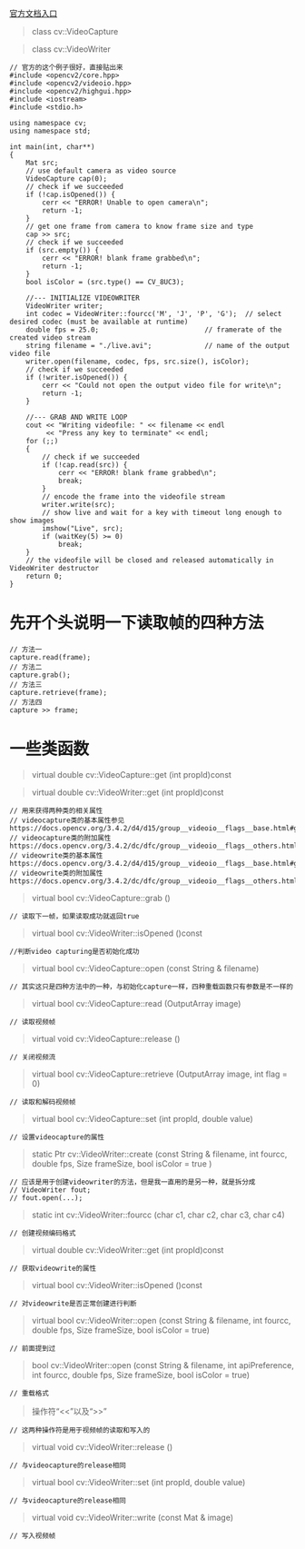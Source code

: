 [官方文档入口](https://docs.opencv.org/3.4.2/dd/de7/group__videoio.html)
> class cv::VideoCapture 

> class cv::VideoWriter
```
// 官方的这个例子很好，直接贴出来
#include <opencv2/core.hpp>
#include <opencv2/videoio.hpp>
#include <opencv2/highgui.hpp>
#include <iostream>
#include <stdio.h>

using namespace cv;
using namespace std;

int main(int, char**)
{
    Mat src;
    // use default camera as video source
    VideoCapture cap(0);
    // check if we succeeded
    if (!cap.isOpened()) {
        cerr << "ERROR! Unable to open camera\n";
        return -1;
    }
    // get one frame from camera to know frame size and type
    cap >> src;
    // check if we succeeded
    if (src.empty()) {
        cerr << "ERROR! blank frame grabbed\n";
        return -1;
    }
    bool isColor = (src.type() == CV_8UC3);

    //--- INITIALIZE VIDEOWRITER
    VideoWriter writer;
    int codec = VideoWriter::fourcc('M', 'J', 'P', 'G');  // select desired codec (must be available at runtime)
    double fps = 25.0;                          // framerate of the created video stream
    string filename = "./live.avi";             // name of the output video file
    writer.open(filename, codec, fps, src.size(), isColor);
    // check if we succeeded
    if (!writer.isOpened()) {
        cerr << "Could not open the output video file for write\n";
        return -1;
    }

    //--- GRAB AND WRITE LOOP
    cout << "Writing videofile: " << filename << endl
         << "Press any key to terminate" << endl;
    for (;;)
    {
        // check if we succeeded
        if (!cap.read(src)) {
            cerr << "ERROR! blank frame grabbed\n";
            break;
        }
        // encode the frame into the videofile stream
        writer.write(src);
        // show live and wait for a key with timeout long enough to show images
        imshow("Live", src);
        if (waitKey(5) >= 0)
            break;
    }
    // the videofile will be closed and released automatically in VideoWriter destructor
    return 0;
}
```
# 先开个头说明一下读取帧的四种方法
```
// 方法一 
capture.read(frame); 
// 方法二 
capture.grab(); 
// 方法三
capture.retrieve(frame); 
// 方法四
capture >> frame;
```
# 一些类函数
> virtual double cv::VideoCapture::get (int propId)const

> virtual double cv::VideoWriter::get (int propId)const
```
// 用来获得两种类的相关属性
// videocapture类的基本属性参见
https://docs.opencv.org/3.4.2/d4/d15/group__videoio__flags__base.html#gaeb8dd9c89c10a5c63c139bf7c4f5704d
// videocapture类的附加属性
https://docs.opencv.org/3.4.2/dc/dfc/group__videoio__flags__others.html
// videowrite类的基本属性
https://docs.opencv.org/3.4.2/d4/d15/group__videoio__flags__base.html#ga41c5cfa7859ae542b71b1d33bbd4d2b4
// videowrite类的附加属性
https://docs.opencv.org/3.4.2/dc/dfc/group__videoio__flags__others.html
```
> virtual bool cv::VideoCapture::grab ()
```
// 读取下一帧，如果读取成功就返回true
```
> virtual bool cv::VideoWriter::isOpened ()const
```
//判断video capturing是否初始化成功
```
> virtual bool cv::VideoCapture::open (const String & filename)
```
// 其实这只是四种方法中的一种，与初始化capture一样，四种重载函数只有参数是不一样的
```
> virtual bool cv::VideoCapture::read (OutputArray image)
```
// 读取视频帧
```
> virtual void cv::VideoCapture::release ()
```
// 关闭视频流
```
> virtual bool cv::VideoCapture::retrieve (OutputArray image, int flag = 0)
```
// 读取和解码视频帧
```
> virtual bool cv::VideoCapture::set (int propId, double value)
```
// 设置videocapture的属性
```
> static Ptr<IVideoWriter> cv::VideoWriter::create (const String & filename, 
    int fourcc, double fps, Size frameSize, bool isColor = true )
```
// 应该是用于创建videowriter的方法，但是我一直用的是另一种，就是拆分成
// VideoWriter fout;
// fout.open(...);
```
> static int cv::VideoWriter::fourcc (char c1, char c2, char c3, char c4)
```
// 创建视频编码格式 
```
> virtual double cv::VideoWriter::get (int propId)const
```
// 获取videowrite的属性 
```
> virtual bool cv::VideoWriter::isOpened ()const
```
// 对videowrite是否正常创建进行判断
```
> virtual bool cv::VideoWriter::open (const String & filename, int fourcc, double fps, Size frameSize, bool isColor = true)
```
// 前面提到过 
```
> bool cv::VideoWriter::open (const String & filename, int apiPreference, int fourcc, double fps, Size frameSize, bool isColor = true)
```
// 重载格式
```
> 操作符“<<”以及“>>”
```
// 这两种操作符是用于视频帧的读取和写入的 
```
> virtual void cv::VideoWriter::release ()
```
// 与videocapture的release相同
```
> virtual bool cv::VideoWriter::set (int propId, double value)
```
// 与videocapture的release相同
```
> virtual void cv::VideoWriter::write (const Mat & image)
```
// 写入视频帧
```



